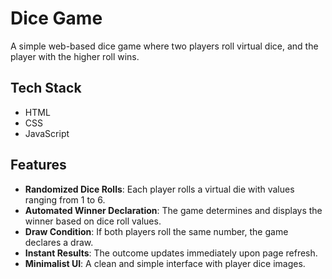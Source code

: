# Dice Game  

A simple web-based dice game where two players roll virtual dice, and the player with the higher roll wins.  

## Tech Stack  

- HTML  
- CSS  
- JavaScript  

## Features  

- **Randomized Dice Rolls**: Each player rolls a virtual die with values ranging from 1 to 6.  
- **Automated Winner Declaration**: The game determines and displays the winner based on dice roll values.  
- **Draw Condition**: If both players roll the same number, the game declares a draw.  
- **Instant Results**: The outcome updates immediately upon page refresh.  
- **Minimalist UI**: A clean and simple interface with player dice images.  

